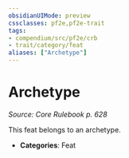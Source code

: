 ```yaml
---
obsidianUIMode: preview
cssclasses: pf2e,pf2e-trait
tags:
- compendium/src/pf2e/crb
- trait/category/feat
aliases: ["Archetype"]
---
```

# Archetype  
*Source: Core Rulebook p. 628*  

This feat belongs to an archetype.

- **Categories**: Feat